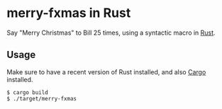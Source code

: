 # merry-fxmas in Rust

Say "Merry Christmas" to Bill 25 times, using a syntactic macro in [Rust](http://www.rust-lang.org/).

## Usage

Make sure to have a recent version of Rust installed, and also [Cargo](https://github.com/rust-lang/cargo) installed.

```
$ cargo build
$ ./target/merry-fxmas
```
